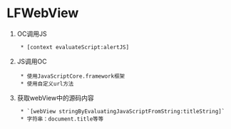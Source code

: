 # LFWebView


1. OC调用JS
		
		* [context evaluateScript:alertJS]
2. JS调用OC
		
		* 使用JavaScriptCore.framework框架
		* 使用自定义url方法
3. 获取webView中的源码内容
		
		* `[webView stringByEvaluatingJavaScriptFromString:titleString]`
		* 字符串：document.title等等




